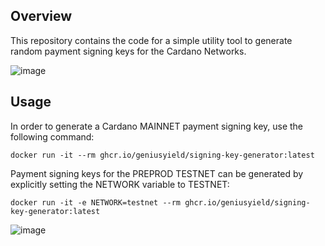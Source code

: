 ## Overview

This repository contains the code for a simple utility tool to generate random payment signing keys for the Cardano Networks.

![image](https://github.com/geniusyield/signing-key-generator/assets/2914096/b1ce10d5-ce96-42ce-8241-32c01ac28a6c)

## Usage

In order to generate a Cardano MAINNET payment signing key, use the following command:

```
docker run -it --rm ghcr.io/geniusyield/signing-key-generator:latest
```

Payment signing keys for the PREPROD TESTNET can be generated by explicitly setting the NETWORK variable to TESTNET:

```
docker run -it -e NETWORK=testnet --rm ghcr.io/geniusyield/signing-key-generator:latest
```

![image](https://github.com/geniusyield/signing-key-generator/assets/2914096/de0b8d62-b122-42a4-9b5c-919b36f3eab8)

